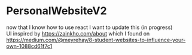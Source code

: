 # PersonalWebsiteV2
now that I know how to use react I want to update this (in progress) <br/>
UI inspired by https://zainkho.com/about which I found on https://medium.com/@meyrehay/8-student-websites-to-influence-your-own-1088cd61f7c1
